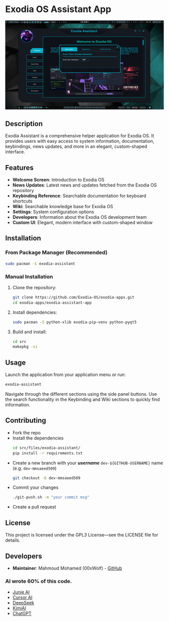 # Exodia OS Assistant App

![](./preview.png)

## Description

Exodia Assistant is a comprehensive helper application for Exodia OS. It provides users with easy access to system information, documentation, keybindings, news updates, and more in an elegant, custom-shaped interface.

## Features

- **Welcome Screen**: Introduction to Exodia OS
- **News Updates**: Latest news and updates fetched from the Exodia OS repository
- **Keybinding Reference**: Searchable documentation for keyboard shortcuts
- **Wiki**: Searchable knowledge base for Exodia OS
- **Settings**: System configuration options
- **Developers**: Information about the Exodia OS development team
- **Custom UI**: Elegant, modern interface with custom-shaped window

## Installation

### From Package Manager (Recommended)

```bash
sudo pacman -S exodia-assistant
```

### Manual Installation

1. Clone the repository:
   ```bash
   git clone https://github.com/Exodia-OS/exodia-apps.git
   cd exodia-apps/exodia-assistant-app
   ```

2. Install dependencies:
   ```bash
   sudo pacman -S python-xlib exodia-pip-venv python-pyqt5
   ```

3. Build and install:
   ```bash
   cd src
   makepkg -si
   ```

## Usage

Launch the application from your application menu or run:

```bash
exodia-assistant
```

Navigate through the different sections using the side panel buttons. Use the search functionality in the Keybinding and Wiki sections to quickly find information.

## Contributing

- Fork the repo
- Install the dependencies
  ```bash
  cd src/files/exodia-assistant/
  pip install -r requirements.txt 
  ```
- Create a new branch with your **_username_** `dev-${GITHUB-USERNAME}` name (e.g. `dev-mmsaeed509`)
  ```bash
  git checkout -b dev-mmsaeed509
  ```
- Commit your changes
  ```bash
  ./git-push.sh -m "your commit msg"
  ```
- Create a pull request

## License

This project is licensed under the GPL3 License—see the LICENSE file for details.

## Developers

- **Maintainer**: Mahmoud Mohamed (00xWolf) - [GitHub](https://github.com/mmsaeed509)

### AI wrote 60% of this code.

- [Junie AI](https://www.jetbrains.com/junie)
- [Cursor AI](https://www.cursor.com)
- [DeepSeek](https://chat.deepseek.com)
- [KimiAI](https://kimi.moonshot.cn)
- [ChatGPT](https://chatgpt.com)
